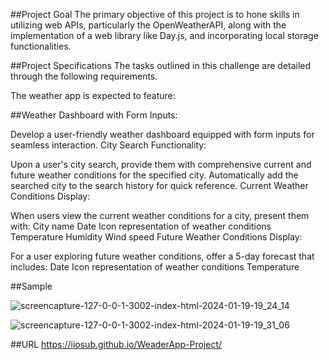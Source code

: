##Project Goal
The primary objective of this project is to hone skills in utilizing web APIs, particularly the OpenWeatherAPI, along with the implementation of a web library like Day.js, and incorporating local storage functionalities.

##Project Specifications
The tasks outlined in this challenge are detailed through the following requirements.

The weather app is expected to feature:

##Weather Dashboard with Form Inputs:

Develop a user-friendly weather dashboard equipped with form inputs for seamless interaction.
City Search Functionality:

Upon a user's city search, provide them with comprehensive current and future weather conditions for the specified city.
Automatically add the searched city to the search history for quick reference.
Current Weather Conditions Display:

When users view the current weather conditions for a city, present them with:
City name
Date
Icon representation of weather conditions
Temperature
Humidity
Wind speed
Future Weather Conditions Display:

For a user exploring future weather conditions, offer a 5-day forecast that includes:
Date
Icon representation of weather conditions
Temperature

##Sample

![screencapture-127-0-0-1-3002-index-html-2024-01-19-19_24_14](https://github.com/IIosub/WeaderApp-Project/assets/114613610/927fd167-847b-4943-8248-72542a6faea4)


![screencapture-127-0-0-1-3002-index-html-2024-01-19-19_31_06](https://github.com/IIosub/WeaderApp-Project/assets/114613610/df37377e-9d8d-4bcb-a2b1-6a5007bfe991)

##URL
https://iiosub.github.io/WeaderApp-Project/

